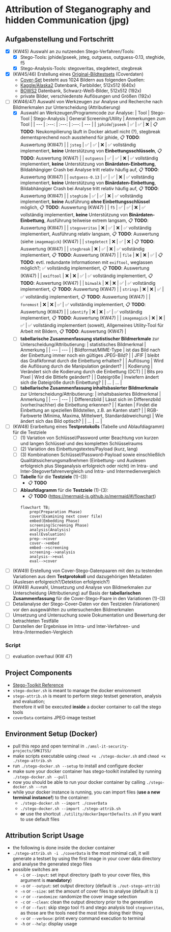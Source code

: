 # Attribution of Steganography and hidden Communication (jpg)
## Aufgabenstellung und Fortschritt
- [X] (KW45) Auswahl an zu nutzenden Stego-Verfahren/Tools:
  - [X] Stego-Tools: jphide/jpseek, jsteg, outguess, outguess-0.13, steghide, f5
  - [X] Stego-Analysis-Tools: stegoveritas, stegdetect, stegbreak
- [X] (KW45/46) Erstellung eines [Original-Bildtestsets](./coverData) (Coverdaten)
  - [Cover-Set](./coverData) besteht aus 1024 Bildern aus folgenden Quellen:
  - [Kaggle/Alaska2](https://www.kaggle.com/competitions/alaska2-image-steganalysis/data?select=Cover) Datenbank, Farbbilder, 512x512 (640x)
  - [BOWS2](http://bows2.ec-lille.fr/) Datenbank, Schwarz-Weiß-Bilder, 512x512 (192x)
  - private Bilder, verschiedenste Auflösungen und Größen (192x)
- [ ] (KW46/47) Auswahl von Werkzeugen zur Analyse und Recherche nach Bildmerkmalen zur Unterscheidung (Attributierung)
  - [X] Auswahl an Werkzeugen/Programmcode zur Analyse:
    | Tool | Stego-Tool | Stego-Analysis | General Screening/Utility | Anmerkungen zum Tool |
    | --- | :---: | :---: | :---: | --- |
    | `jphide`/`jpseek` | ✅ | ✅ | ❌ | 📋 **TODO**: Neukompilierung läuft in Docker aktuell nicht (?), stegbreak dementsprechend noch ausstehend für jphide, 📋 **TODO**: Auswertung (KW47) |
    | `jsteg` | ✅ | ✅ | ❌ | ✅ vollständig implementiert, **keine** Unterstützung von **Einbettungsschlüsseln**, 📋 **TODO**: Auswertung (KW47) |
    | `outguess` | ✅ | ✅ | ❌ | ✅ vollständig implementiert, **keine** Unterstützung von **Binärdaten-Einbettung**, Bildabhängiger Crash bei Analyse tritt relativ häufig auf, 📋 **TODO**: Auswertung (KW47) |
    | `outguess-0.13` | ✅ | ✅ | ❌ | ✅ vollständig implementiert, **keine** Unterstützung von **Binärdaten-Einbettung**, Bildabhängiger Crash bei Analyse tritt relativ häufig auf, 📋 **TODO**: Auswertung (KW47) |
    | `steghide` | ✅ | ✅ | ❌ | ✅ vollständig implementiert, **keine** Ausführung **ohne Einbettungsschlüssel** möglich, 📋 **TODO**: Auswertung (KW47) |
    | `f5` | ✅ | ✅ | ❌ | ✅ vollständig implementiert, **keine** Unterstützung von **Binärdaten-Einbettung**, Ausführung teilweise extrem langsam, 📋 **TODO**: Auswertung (KW47) |
    | `stegoveritas` | ❌ | ✅ | ❌ | ✅ vollständig implementiert, Ausführung relativ langsam, 📋 **TODO**: Auswertung (siehe `imagemagick`) (KW47) |
    | `stegdetect` | ❌ | ✅ | ❌ | 📋 **TODO**: Auswertung (KW47) |
    | `stegbreak` | ❌ | ✅ | ❌ | ✅ vollständig implementiert, 📋 **TODO**: Auswertung (KW47) |
    | `file` | ❌ | ❌ | ✅ | 📋 **TODO**: evtl. redundante Informationen mit `exiftool`, weglassen möglich?; ✅ vollständig implementiert, 📋 **TODO**: Auswertung (KW47) |
    | `exiftool` | ❌ | ❌ | ✅ | ✅ vollständig implementiert, 📋 **TODO**: Auswertung (KW47) |
    | `binwalk` | ❌ | ❌ | ✅ | ✅ vollständig implementiert, 📋 **TODO**: Auswertung (KW47) |
    | `strings` | ❌ | ❌ | ✅ | ✅ vollständig implementiert, 📋 **TODO**: Auswertung (KW47) |
    | `foremost` | ❌ | ❌ | ✅ | ✅ vollständig implementiert, 📋 **TODO**: Auswertung (KW47) |
    | `identify` | ❌ | ❌ | ✅ | ✅ vollständig implementiert, 📋 **TODO**: Auswertung (KW47) |
    | `imagemagick` | ❌ | ❌ | ✅ | ✅ vollständig implementiert (soweit), Allgemeines Utility-Tool für Arbeit mit Bildern, 📋 **TODO**: Auswertung (KW47) |
  - [ ] **tabellarische Zusammenfassung statistischer Bildmerkmale** zur Unterscheidung/Attributierung:
    | statistisches Bildmerkmal | Anmerkung |
    | --- | --- |
    | Bildformat/MIME-Type | ist das Bild nach der Einbettung immer noch ein gültiges JPEG-Bild? |
    | JFIF | bleibt das Grafikformat durch die Einbettung erhalten? |
    | Auflösung | Wird die Auflösung durch die Manipulation geändert? |
    | Kodierung | Verändert sich die Kodierung durch die Einbettung (DCT) |
    | Bits pro Pixel | Wird die Bittiefe geändert?  |
    | Dateigröße | Inwiefern ändert sich die Dateigröße durch Einbettung? |
    | ... | ... |
  - [ ] **tabellarische Zusammenfassung inhaltsbasierter Bildmerkmale** zur Unterscheidung/Attributierung:
    | inhaltsbasiertes Bildmerkmal | Anmerkung |
    | --- | --- |
    | Differenzbild | Lässt sich im Differenzbild (vorher/nachher) die Einbettung erkennen? |
    | Kanten | Findet die Einbettung an speziellen Bildstellen, z.B. an Kanten statt? |
    | RGB-Farbwerte (Minima, Maxima, Mittelwert, Standardabweichung) | Wie ändert sich das Bild optisch? |
    | ... | ... |
- [ ] (KW48) Erarbeitung eines **Testprotokolls** (Tabelle und Ablaufdiagramm) für die Testziele
  - [ ] (1) Variation von Schlüssel/Password unter Beachtung von kurzen und langen Schlüssel und des kompletten Schlüsselraums
  - [ ] (2) Variation des Einbettungstextes/Payload (kurz, lang)
  - [ ] (3) Kombinationen Schlüssel/Password-Payload sowie einschließlich Qualitätssicherungsmaßnehmen (Einbettung- und Auslesen erfolgreich plus Steganalysis erfolgreich oder nicht) im Intra- und Inter-Stegoverfahrenvergleich und Intra- und Intermedienvergleich 
  - [ ] **Tabelle** für die **Testziele** (1)-(3):
    - 📋 **TODO**
  - [ ] **Ablaufdiagramm** für die **Testziele** (1)-(3):
    - 📋 **TODO** (https://mermaid-js.github.io/mermaid/#/flowchart)
    ```mermaid
    flowchart TB;
        prep(Preparation Phase)
        cover(Examining next cover file)
        embed(Embedding Phase)
        screening(Screening Phase)
        analysis(Analysis)
        eval(Evaluation)
        prep-->cover
        cover-->embed
        embed-->screening
        screening-->analysis
        analysis-->eval
        eval-->cover
    ```
- [ ] (KW49) Erstellung von Cover-Stego-Datenpaaren mit den zu testenden Variationen aus dem **Testprotokoll** und dazugehörigen Metadaten (Auslesen erfolgreich?/Detektion erfolgreich?)
- [ ] (KW49) Auswahl, Umsetzung und Analyse von Bildmerkmalen zur Unterscheidung (Attributierung) auf Basis der **tabellarischen Zusammenfassung** für die Cover-Stego-Paare in den Variationen (1)-(3)
- [ ] Detailanalyse der Stego-Cover-Daten vor den Testzielen (Variationen) vor den ausgewählten zu untersuchenden Bildmerkmalen
- [ ] Umsetzung und Untersuchung sowie Dokumentation und Bewertung der betrachteten Testfälle
- [ ] Darstellen der Ergebnisse im Intra- und Inter-Verfahren- und Intra-/Intermedien-Vergleich 
### Script
- [ ] evaluation overhaul (KW 47)

## Project Components
- [Stego-Toolkit Reference](https://github.com/DominicBreuker/stego-toolkit)
- `stego-docker.sh` is meant to manage the docker environment
- `stego-attrib.sh` is meant to perform stego testset generation, analysis and evaluation;  
  therefore it will be executed **inside** a docker container to call the stego tools
- `coverData` contains JPEG-image testset

## Environment Setup (Docker)
- pull this repo and open terminal in `./amsl-it-security-projects/SMKITS5/`
- make scripts executable using `chmod +x ./stego-docker.sh` and `chmod +x ./stego-attrib.sh`
- run `./stego-docker.sh --setup` to install and configure docker
- make sure your docker container has stego-toolkit installed by running `./stego-docker.sh --pull`
- now you should be able to run your docker container by calling `./stego-docker.sh --run`
- while your docker instance is running, you can import files (**use a new terminal instance!**) to the container:
  - `./stego-docker.sh --import ./coverData`
  - `./stego-docker.sh --import ./stego-attrib.sh`
  - **or** use the shortcut `./utility/dockerImportDefaults.sh` if you want to use default files

## Attribution Script Usage
- the following is done inside the docker container
- `./stego-attrib.sh -i ./coverData` is the most minimal call, it will generate a testset by using the first image in your cover data directory and analyse the generated stego files
- possible switches are
  - `-i` or `--input`: set input directory (path to your cover files, this argument is **mandatory**)
  - `-o` or `--output`: set output directory (default is `./out-stego-attrib`)
  - `-n` or `--size`: set the amount of cover files to analyse (default is `1`)
  - `-r` or `--randomize`: randomize the cover image selection
  - `-c` or `--clean`: clean the output directory prior to the generation
  - `-f` or `--fast`: skip stego tool `f5` and stego analysis tool `stegoveritas`, as those are the tools need the most time doing their thing
  - `-v` or `--verbose`: print every command execution to terminal
  - `-h` or `--help`: display usage
